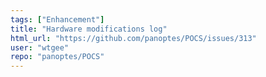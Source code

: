 ```yaml
---
tags: ["Enhancement"]
title: "Hardware modifications log"
html_url: "https://github.com/panoptes/POCS/issues/313"
user: "wtgee"
repo: "panoptes/POCS"
---
```


